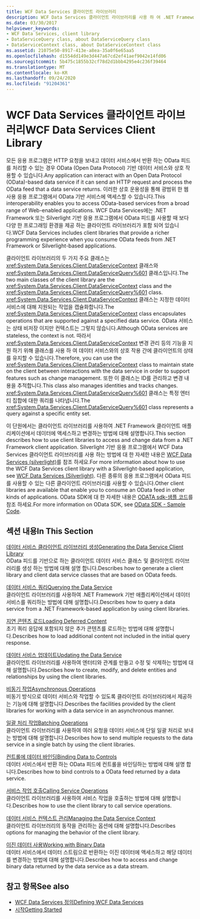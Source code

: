 ```yaml
---
title: WCF Data Services 클라이언트 라이브러리
description: WCF Data Services 클라이언트 라이브러리를 사용 하 여 .NET Framework 클라이언트 응용 프로그램에서 데이터에 액세스 하 고 해당 데이터를 변경 하는 방법에 대해 알아봅니다.
ms.date: 03/30/2017
helpviewer_keywords:
- WCF Data Services, client library
- DataServiceQuery class, about DataServiceQuery class
- DataServiceContext class, about DataServiceContext class
ms.assetid: 21075e50-8917-413e-a8ea-35a0f6e65aa5
ms.openlocfilehash: d1554dd149e3d447a67cd2ef41aef9042e14fd06
ms.sourcegitcommit: 5b475c1855b32cf78d2d1bbb4295e4c236f39464
ms.translationtype: MT
ms.contentlocale: ko-KR
ms.lasthandoff: 09/24/2020
ms.locfileid: "91204361"
---
```

# <a name="wcf-data-services-client-library"></a><span data-ttu-id="13f79-103">WCF Data Services 클라이언트 라이브러리</span><span class="sxs-lookup"><span data-stu-id="13f79-103">WCF Data Services Client Library</span></span>

<span data-ttu-id="13f79-104">모든 응용 프로그램은 HTTP 요청을 보내고 데이터 서비스에서 반환 하는 OData 피드를 처리할 수 있는 경우 OData (Open Data Protocol) 기반 데이터 서비스와 상호 작용할 수 있습니다.</span><span class="sxs-lookup"><span data-stu-id="13f79-104">Any application can interact with an Open Data Protocol (OData)-based data service if it can send an HTTP request and process the OData feed that a data service returns.</span></span> <span data-ttu-id="13f79-105">이러한 상호 운용성을 통해 광범위 한 웹 사용 응용 프로그램에서 OData 기반 서비스에 액세스할 수 있습니다.</span><span class="sxs-lookup"><span data-stu-id="13f79-105">This interoperability enables you to access OData-based services from a broad range of Web-enabled applications.</span></span> <span data-ttu-id="13f79-106">WCF Data Services에는 .NET Framework 또는 Silverlight 기반 응용 프로그램에서 OData 피드를 사용할 때 보다 다양 한 프로그래밍 환경을 제공 하는 클라이언트 라이브러리가 포함 되어 있습니다.</span><span class="sxs-lookup"><span data-stu-id="13f79-106">WCF Data Services includes client libraries that provide a richer programming experience when you consume OData feeds from .NET Framework or Silverlight-based applications.</span></span>  
  
 <span data-ttu-id="13f79-107">클라이언트 라이브러리의 두 가지 주요 클래스는 <xref:System.Data.Services.Client.DataServiceContext> 클래스와 <xref:System.Data.Services.Client.DataServiceQuery%601> 클래스입니다.</span><span class="sxs-lookup"><span data-stu-id="13f79-107">The two main classes of the client library are the <xref:System.Data.Services.Client.DataServiceContext> class and the <xref:System.Data.Services.Client.DataServiceQuery%601> class.</span></span> <span data-ttu-id="13f79-108"><xref:System.Data.Services.Client.DataServiceContext> 클래스는 지정한 데이터 서비스에 대해 지원되는 작업을 캡슐화합니다.</span><span class="sxs-lookup"><span data-stu-id="13f79-108">The <xref:System.Data.Services.Client.DataServiceContext> class encapsulates operations that are supported against a specified data service.</span></span> <span data-ttu-id="13f79-109">OData 서비스는 상태 비저장 이지만 컨텍스트는 그렇지 않습니다.</span><span class="sxs-lookup"><span data-stu-id="13f79-109">Although OData services are stateless, the context is not.</span></span> <span data-ttu-id="13f79-110">따라서 <xref:System.Data.Services.Client.DataServiceContext> 변경 관리 등의 기능을 지원 하기 위해 클래스를 사용 하 여 데이터 서비스와의 상호 작용 간에 클라이언트의 상태를 유지할 수 있습니다.</span><span class="sxs-lookup"><span data-stu-id="13f79-110">Therefore, you can use the <xref:System.Data.Services.Client.DataServiceContext> class to maintain state on the client between interactions with the data service in order to support features such as change management.</span></span> <span data-ttu-id="13f79-111">또한 이 클래스는 ID를 관리하고 변경 내용을 추적합니다.</span><span class="sxs-lookup"><span data-stu-id="13f79-111">This class also manages identities and tracks changes.</span></span> <span data-ttu-id="13f79-112"><xref:System.Data.Services.Client.DataServiceQuery%601> 클래스는 특정 엔터티 집합에 대한 쿼리를 나타냅니다.</span><span class="sxs-lookup"><span data-stu-id="13f79-112">The <xref:System.Data.Services.Client.DataServiceQuery%601> class represents a query against a specific entity set.</span></span>  
  
 <span data-ttu-id="13f79-113">이 단원에서는 클라이언트 라이브러리를 사용하여 .NET Framework 클라이언트 애플리케이션에서 데이터에 액세스하고 변경하는 방법에 대해 설명합니다.</span><span class="sxs-lookup"><span data-stu-id="13f79-113">This section describes how to use client libraries to access and change data from a .NET Framework client application.</span></span> <span data-ttu-id="13f79-114">Silverlight 기반 응용 프로그램에서 WCF Data Services 클라이언트 라이브러리를 사용 하는 방법에 대 한 자세한 내용은 [WCF Data Services (silverlight)](/previous-versions/windows/silverlight/dotnet-windows-silverlight/cc838234(v=vs.95))를 참조 하세요.</span><span class="sxs-lookup"><span data-stu-id="13f79-114">For more information about how to use the WCF Data Services client library with a Silverlight-based application, see [WCF Data Services (Silverlight)](/previous-versions/windows/silverlight/dotnet-windows-silverlight/cc838234(v=vs.95)).</span></span> <span data-ttu-id="13f79-115">다른 종류의 응용 프로그램에서 OData 피드를 사용할 수 있는 다른 클라이언트 라이브러리를 사용할 수 있습니다.</span><span class="sxs-lookup"><span data-stu-id="13f79-115">Other client libraries are available that enable you to consume an OData feed in other kinds of applications.</span></span> <span data-ttu-id="13f79-116">OData SDK에 대 한 자세한 내용은 [ODATA sdk-샘플 코드](https://www.odata.org/ecosystem/#sdk)를 참조 하세요.</span><span class="sxs-lookup"><span data-stu-id="13f79-116">For more information on OData SDK, see [OData SDK - Sample Code](https://www.odata.org/ecosystem/#sdk).</span></span>
  
## <a name="in-this-section"></a><span data-ttu-id="13f79-117">섹션 내용</span><span class="sxs-lookup"><span data-stu-id="13f79-117">In This Section</span></span>  

 [<span data-ttu-id="13f79-118">데이터 서비스 클라이언트 라이브러리 생성</span><span class="sxs-lookup"><span data-stu-id="13f79-118">Generating the Data Service Client Library</span></span>](generating-the-data-service-client-library-wcf-data-services.md)  
 <span data-ttu-id="13f79-119">OData 피드를 기반으로 하는 클라이언트 데이터 서비스 클래스 및 클라이언트 라이브러리를 생성 하는 방법에 대해 설명 합니다.</span><span class="sxs-lookup"><span data-stu-id="13f79-119">Describes how to generate a client library and client data service classes that are based on OData feeds.</span></span>  
  
 [<span data-ttu-id="13f79-120">데이터 서비스 쿼리</span><span class="sxs-lookup"><span data-stu-id="13f79-120">Querying the Data Service</span></span>](querying-the-data-service-wcf-data-services.md)  
 <span data-ttu-id="13f79-121">클라이언트 라이브러리를 사용하여 .NET Framework 기반 애플리케이션에서 데이터 서비스를 쿼리하는 방법에 대해 설명합니다.</span><span class="sxs-lookup"><span data-stu-id="13f79-121">Describes how to query a data service from a .NET Framework-based application by using client libraries.</span></span>  
  
 [<span data-ttu-id="13f79-122">지연 콘텐츠 로드</span><span class="sxs-lookup"><span data-stu-id="13f79-122">Loading Deferred Content</span></span>](loading-deferred-content-wcf-data-services.md)  
 <span data-ttu-id="13f79-123">초기 쿼리 응답에 포함되지 않은 추가 콘텐츠를 로드하는 방법에 대해 설명합니다.</span><span class="sxs-lookup"><span data-stu-id="13f79-123">Describes how to load additional content not included in the initial query response.</span></span>  
  
 [<span data-ttu-id="13f79-124">데이터 서비스 업데이트</span><span class="sxs-lookup"><span data-stu-id="13f79-124">Updating the Data Service</span></span>](updating-the-data-service-wcf-data-services.md)  
 <span data-ttu-id="13f79-125">클라이언트 라이브러리를 사용하여 엔터티와 관계를 만들고 수정 및 삭제하는 방법에 대해 설명합니다.</span><span class="sxs-lookup"><span data-stu-id="13f79-125">Describes how to create, modify, and delete entities and relationships by using the client libraries.</span></span>  
  
 [<span data-ttu-id="13f79-126">비동기 작업</span><span class="sxs-lookup"><span data-stu-id="13f79-126">Asynchronous Operations</span></span>](asynchronous-operations-wcf-data-services.md)  
 <span data-ttu-id="13f79-127">비동기 방식으로 데이터 서비스와 작업할 수 있도록 클라이언트 라이브러리에서 제공하는 기능에 대해 설명합니다.</span><span class="sxs-lookup"><span data-stu-id="13f79-127">Describes the facilities provided by the client libraries for working with a data service in an asynchronous manner.</span></span>  
  
 [<span data-ttu-id="13f79-128">일괄 처리 작업</span><span class="sxs-lookup"><span data-stu-id="13f79-128">Batching Operations</span></span>](batching-operations-wcf-data-services.md)  
 <span data-ttu-id="13f79-129">클라이언트 라이브러리를 사용하여 여러 요청을 데이터 서비스에 단일 일괄 처리로 보내는 방법에 대해 설명합니다.</span><span class="sxs-lookup"><span data-stu-id="13f79-129">Describes how to send multiple requests to the data service in a single batch by using the client libraries.</span></span>  
  
 [<span data-ttu-id="13f79-130">컨트롤에 데이터 바인딩</span><span class="sxs-lookup"><span data-stu-id="13f79-130">Binding Data to Controls</span></span>](binding-data-to-controls-wcf-data-services.md)  
 <span data-ttu-id="13f79-131">데이터 서비스에서 반환 하는 OData 피드에 컨트롤을 바인딩하는 방법에 대해 설명 합니다.</span><span class="sxs-lookup"><span data-stu-id="13f79-131">Describes how to bind controls to a OData feed returned by a data service.</span></span>  
  
 [<span data-ttu-id="13f79-132">서비스 작업 호출</span><span class="sxs-lookup"><span data-stu-id="13f79-132">Calling Service Operations</span></span>](calling-service-operations-wcf-data-services.md)  
 <span data-ttu-id="13f79-133">클라이언트 라이브러리를 사용하여 서비스 작업을 호출하는 방법에 대해 설명합니다.</span><span class="sxs-lookup"><span data-stu-id="13f79-133">Describes how to use the client library to call service operations.</span></span>  
  
 [<span data-ttu-id="13f79-134">데이터 서비스 컨텍스트 관리</span><span class="sxs-lookup"><span data-stu-id="13f79-134">Managing the Data Service Context</span></span>](managing-the-data-service-context-wcf-data-services.md)  
 <span data-ttu-id="13f79-135">클라이언트 라이브러리의 동작을 관리하는 옵션에 대해 설명합니다.</span><span class="sxs-lookup"><span data-stu-id="13f79-135">Describes options for managing the behavior of the client library.</span></span>  
  
 [<span data-ttu-id="13f79-136">이진 데이터 사용</span><span class="sxs-lookup"><span data-stu-id="13f79-136">Working with Binary Data</span></span>](working-with-binary-data-wcf-data-services.md)  
 <span data-ttu-id="13f79-137">데이터 서비스에서 데이터 스트림으로 반환하는 이진 데이터에 액세스하고 해당 데이터를 변경하는 방법에 대해 설명합니다.</span><span class="sxs-lookup"><span data-stu-id="13f79-137">Describes how to access and change binary data returned by the data service as a data stream.</span></span>  
  
## <a name="see-also"></a><span data-ttu-id="13f79-138">참고 항목</span><span class="sxs-lookup"><span data-stu-id="13f79-138">See also</span></span>

- [<span data-ttu-id="13f79-139">WCF Data Services 정의</span><span class="sxs-lookup"><span data-stu-id="13f79-139">Defining WCF Data Services</span></span>](defining-wcf-data-services.md)
- [<span data-ttu-id="13f79-140">시작</span><span class="sxs-lookup"><span data-stu-id="13f79-140">Getting Started</span></span>](getting-started-with-wcf-data-services.md)
